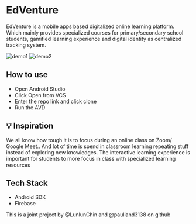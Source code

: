 # EdVenture
EdVenture is a mobile apps based digitalized online learning platform. Which mainly provides specialized courses for primary/secondary school students, gamified learning experience and digital identity as centralized tracking system.


![demo1](https://user-images.githubusercontent.com/36696204/192534814-07c47bcd-68be-4821-9e6c-9c8df6183266.png)
![demo2](https://user-images.githubusercontent.com/36696204/192534818-c81587d0-feed-4f80-9722-e117afd3133a.png)

## How to use
- Open Android Studio
- Click Open from VCS
- Enter the repo link and click clone
- Run the AVD


## 💡 Inspiration
We all know how tough it is to focus during an online class on Zoom/ Google Meet.. And lot of time is spend in classroom learning repeating stuff instead of exploring new knowledges. The interactive learning experience is important for students to more focus in class with specialized learning resources

## Tech Stack
- Android SDK
- Firebase 


This is a joint project by @LunlunChin and @pauliand3138 on github
